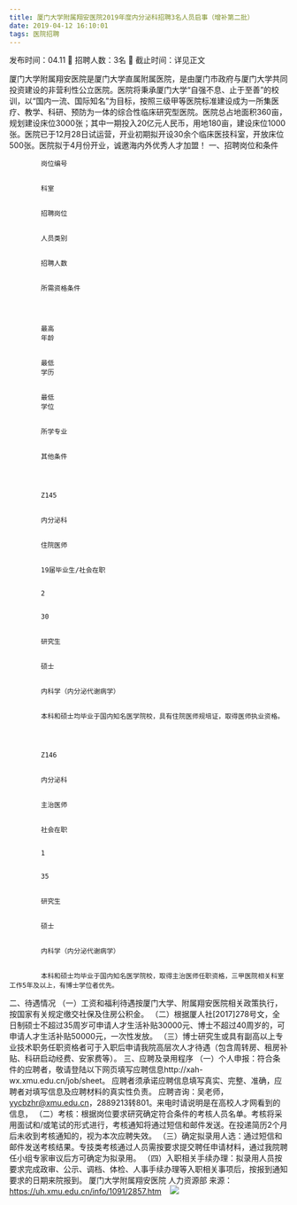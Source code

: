 ```yaml
---
title: 厦门大学附属翔安医院2019年度内分泌科招聘3名人员启事（增补第二批）
date: 2019-04-12 16:10:01
tags: 医院招聘
---
```

发布时间：04.11   🌟   招聘人数：3名   🌈   截止时间：详见正文
<!-- more -->
厦门大学附属翔安医院是厦门大学直属附属医院，是由厦门市政府与厦门大学共同投资建设的非营利性公立医院。医院将秉承厦门大学“自强不息、止于至善”的校训，以“国内一流、国际知名”为目标，按照三级甲等医院标准建设成为一所集医疗、教学、科研、预防为一体的综合性临床研究型医院。医院总占地面积360亩，规划建设床位3000张；其中一期投入20亿元人民币，用地180亩，建设床位1000张。医院已于12月28日试运营，开业初期拟开设30余个临床医技科室，开放床位500张。医院拟于4月份开业，诚邀海内外优秀人才加盟！
一、招聘岗位和条件


    
        
            
            岗位编号
            
            
            科室
            
            
            招聘岗位
            
            
            人员类别
            
            
            招聘人数
            
            
            所需资格条件
            
        
        
            
            最高
            年龄
            
            
            最低
            学历
            
            
            最低
            学位
            
            
            所学专业
            
            
            其他条件
            
        
        
            
            Z145
            
            
            内分泌科
            
            
            住院医师
            
            
            19届毕业生/社会在职
            
            
            2
            
            
            30
            
            
            研究生
            
            
            硕士
            
            
            内科学（内分泌代谢病学）
            
            
            本科和硕士均毕业于国内知名医学院校，具有住院医师规培证，取得医师执业资格。
            
        
        
            
            Z146
            
            
            内分泌科
            
            
            主治医师
            
            
            社会在职
            
            
            1
            
            
            35
            
            
            研究生
            
            
            硕士
            
            
            内科学（内分泌代谢病学）
            
            
            本科和硕士均毕业于国内知名医学院校，取得主治医师任职资格，三甲医院相关科室工作5年及以上，有博士学位者优先。
            
        
    


二、待遇情况
（一）工资和福利待遇按厦门大学、附属翔安医院相关政策执行，按国家有关规定缴交社保及住房公积金。
（二）根据厦人社[2017]278号文，全日制硕士不超过35周岁可申请人才生活补贴30000元、博士不超过40周岁的，可申请人才生活补贴50000元，一次性发放。
（三）博士研究生或具有副高以上专业技术职务任职资格者可于入职后申请我院高层次人才待遇（包含周转房、租房补贴、科研启动经费、安家费等）。
三、应聘及录用程序
（一）个人申报：符合条件的应聘者，敬请登陆以下网页填写应聘信息http://xah-wx.xmu.edu.cn/job/sheet。
应聘者须承诺应聘信息填写真实、完整、准确，应聘者对填写信息及应聘材料的真实性负责。
应聘咨询：吴老师，yycbzhr@xmu.edu.cn，2889213转801。来电时请说明是在高校人才网看到的信息，
（二）考核：根据岗位要求研究确定符合条件的考核人员名单。考核将采用面试和/或笔试的形式进行，考核通知将通过短信和邮件发送。在投递简历2个月后未收到考核通知的，视为本次应聘失效。
（三）确定拟录用人选：通过短信和邮件发送考核结果。专技类考核通过人员需按要求提交聘任申请材料，通过我院聘任小组专家审议后方可确定为拟录用。
（四）入职相关手续办理：拟录用人员按要求完成政审、公示、调档、体检、人事手续办理等入职相关事项后，按报到通知要求的日期来院报到。
厦门大学附属翔安医院
人力资源部
来源：
https://uh.xmu.edu.cn/info/1091/2857.htm
 
 ![](https://cdn.weiweiblog.cn/20181015134814.png)